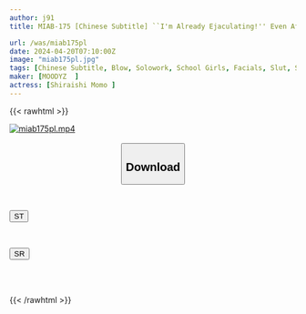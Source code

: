 ```yaml
---
author: j91
title: MIAB-175 [Chinese Subtitle] ``I'm Already Ejaculating!'' Even After Facial Cumshot, My Sensitive Dick Is Super Sucked. ``I Love My Teacher!'' My Homeroom Teacher, Momo Shiraishi, Was Given 20 Blowjobs By A Student During A Blow Job.

url: /was/miab175pl
date: 2024-04-20T07:10:00Z
image: "miab175pl.jpg"
tags: [Chinese Subtitle, Blow, Solowork, School Girls, Facials, Slut, Slender	]
maker: [MOODYZ  ]
actress: [Shiraishi Momo ]
---
```



{{< rawhtml >}}

<div class="video" data-videoid="zpokqRLKYkuYjgG">
    <a href="javascript:;">
        <img src="/was/miab175pl/miab175pl.jpg" width="WIDTH" height="HEIGHT" alt="miab175pl.mp4" loading="lazy">
    </a>
</div>

<script type="text/javascript" src="https://j91.asia/asset/on-demand-st.js"></script>

<br>
  <link rel="stylesheet" href="https://j91.asia/asset/bs5.css">
  
  <center>
  <button class="btn btn-primary" type="button" data-bs-toggle="collapse" data-bs-target=".multi-collapse" aria-expanded="false" aria-controls="multiCollapseExample1 multiCollapseExample2"><h2>Download</h2></button></center>
</p>
<div class="row">
  <div class="col">
    <div class="collapse multi-collapse" id="multiCollapseExample1">
      <div class="card card-body">
	      	      <br>
<div class="buttons">  
<p><a href="https://streamtape.to/v/zpokqRLKYkuYjgG" target="_blank"><button class="btn-hover color-3"><i class="fa fa-download"></i> ST</button></a></p></div>
    </div>
  </div>
</div>
  <div class="col">
    <div class="collapse multi-collapse" id="multiCollapseExample2">
      <div class="card card-body">
	      <br>
<div class="buttons">
<p><a href="https://rubystm.com/1a7ehwfm2m4a" target="_blank"><button class="btn-hover color-9"><i class="fa fa-download"></i> SR</button></a></p></div>
<br><br>
      </div>
    </div>
  </div>
</div>

{{< /rawhtml >}}